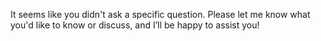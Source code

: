 It seems like you didn't ask a specific question. Please let me know what you'd like to know or discuss, and I’ll be happy to assist you!